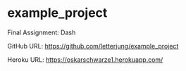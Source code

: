 # example_project
Final Assignment: Dash

GitHub URL:
https://github.com/letterjung/example_project

Heroku URL:
https://oskarschwarze1.herokuapp.com/